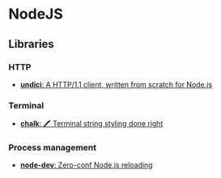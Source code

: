 # NodeJS

## Libraries

### HTTP
- [**undici**: A HTTP/1.1 client, written from scratch for Node.js](https://github.com/nodejs/undici)

### Terminal
- [**chalk**: 🖍 Terminal string styling done right](https://github.com/chalk/chalk)


### Process management
- [**node-dev**: Zero-conf Node.js reloading](https://github.com/fgnass/node-dev)